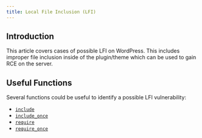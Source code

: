```yaml
---
title: Local File Inclusion (LFI)
---
```


## Introduction

This article covers cases of possible LFI on WordPress. This includes improper file inclusion inside of the plugin/theme which can be used to gain RCE on the server.

## Useful Functions

Several functions could be useful to identify a possible LFI vulnerability:

- [`include`](https://www.php.net/manual/en/function.include.php)
- [`include_once`](https://www.php.net/manual/en/function.include-once.php)
- [`require`](https://www.php.net/manual/en/function.require.php)
- [`require_once`](https://www.php.net/manual/en/function.require-once.php)
